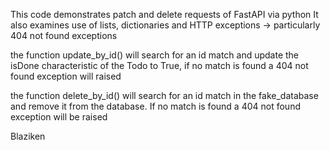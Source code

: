 This code demonstrates patch and delete requests of FastAPI via python
It also examines use of lists, dictionaries and HTTP exceptions -> particularly 404 not found exceptions

the function update_by_id() will search for an id match and update the isDone characteristic of the Todo to True, if no match is found a 404 not found exception will raised

the function delete_by_id() will search for an id match in the fake_database and remove it from the database. If no match is found a 404 not found exception will be raised

Blaziken
